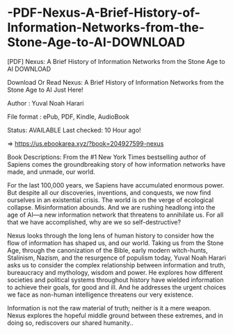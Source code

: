# -PDF-Nexus-A-Brief-History-of-Information-Networks-from-the-Stone-Age-to-AI-DOWNLOAD
[PDF] Nexus: A Brief History of Information Networks from the Stone Age to AI DOWNLOAD

Download Or Read Nexus: A Brief History of Information Networks from the Stone Age to AI Just Here!

Author : Yuval Noah Harari

File format : ePub, PDF, Kindle, AudioBook

Status: AVAILABLE Last checked: 10 Hour ago!

=> https://us.ebookarea.xyz/?book=204927599-nexus

Book Descriptions:
From the #1 New York Times bestselling author of Sapiens comes the groundbreaking story of how information networks have made, and unmade, our world.

For the last 100,000 years, we Sapiens have accumulated enormous power. But despite all our discoveries, inventions, and conquests, we now find ourselves in an existential crisis. The world is on the verge of ecological collapse. Misinformation abounds. And we are rushing headlong into the age of AI—a new information network that threatens to annihilate us. For all that we have accomplished, why are we so self-destructive?

Nexus looks through the long lens of human history to consider how the flow of information has shaped us, and our world. Taking us from the Stone Age, through the canonization of the Bible, early modern witch-hunts, Stalinism, Nazism, and the resurgence of populism today, Yuval Noah Harari asks us to consider the complex relationship between information and truth, bureaucracy and mythology, wisdom and power. He explores how different societies and political systems throughout history have wielded information to achieve their goals, for good and ill. And he addresses the urgent choices we face as non-human intelligence threatens our very existence.

Information is not the raw material of truth; neither is it a mere weapon. Nexus explores the hopeful middle ground between these extremes, and in doing so, rediscovers our shared humanity..
